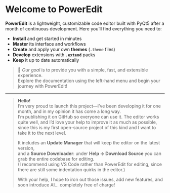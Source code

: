 # Welcome to PowerEdit

**PowerEdit** is a lightweight, customizable code editor built with PyQt5 after a month of continuous development. Here you’ll find everything you need to:

- **Install** and get started in minutes  
- **Master** its interface and workflows  
- **Create** and apply your own **themes** (`.theme` files)  
- **Develop** extensions with **`.extend`** packs  
- **Keep** it up to date automatically  

> 🎯 _Our goal_ is to provide you with a simple, fast, and extensible experience.  
> Explore the documentation using the left-hand menu and begin your journey with PowerEdit!

---

> **Hello!**  
> I’m very proud to launch this project—I’ve been developing it for one month, and in my opinion it has come a long way.  
> I’m publishing it on GitHub so everyone can use it. The editor works quite well, and I’d love your help to improve it as much as possible,  
> since this is my first open-source project of this kind and I want to take it to the next level.  
>  
> It includes an **Update Manager** that will keep the editor on the latest version,  
> and a **Source Downloader**: under **Help → Download Source** you can grab the entire codebase for editing.  
> (I recommend using VS Code rather than PowerEdit for editing, since there are still some indentation quirks in the editor.)  
>  
> With your help, I hope to iron out those issues, add new features, and soon introduce AI… completely free of charge!

